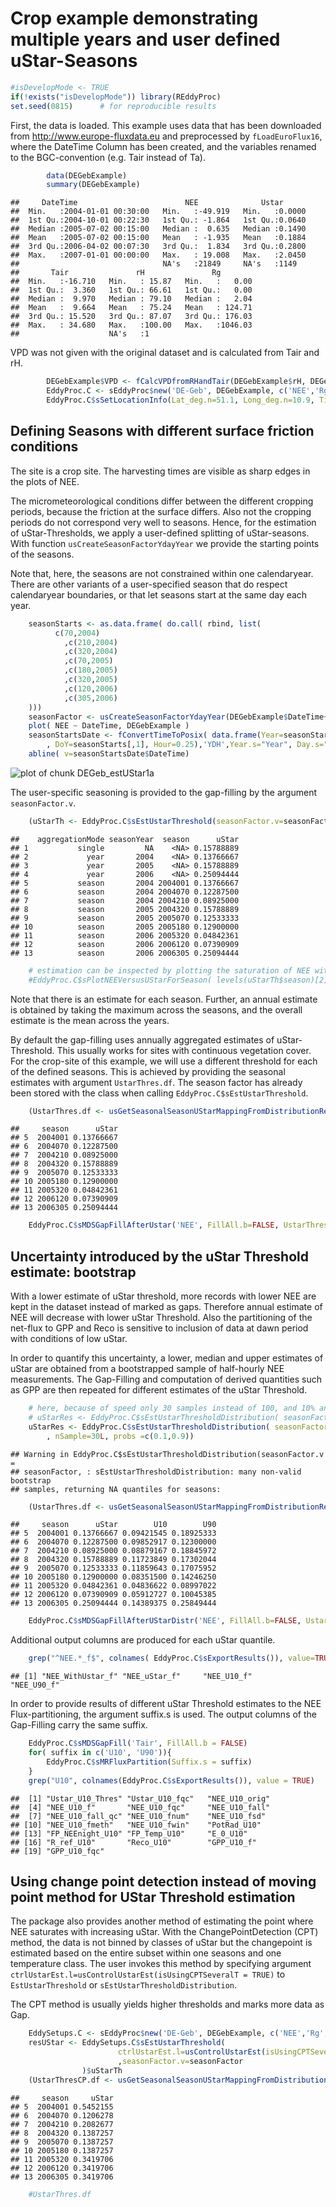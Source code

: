 <!--
%\VignetteEngine{knitr::knitr}
%\VignetteIndexEntry{DEGeb example: UStar estimation}
-->



Crop example demonstrating multiple years and user defined uStar-Seasons
========================================================================


```r
#isDevelopMode <- TRUE
if(!exists("isDevelopMode")) library(REddyProc)
set.seed(0815)      # for reproducible results
```

First, the data is loaded. This example uses data that has been downloaded 
from http://www.europe-fluxdata.eu
and preprocessed by `fLoadEuroFlux16`, where the DateTime Column has been created, 
and the variables renamed to the BGC-convention (e.g. Tair instead of Ta).


```r
		data(DEGebExample)
		summary(DEGebExample)
```

```
##     DateTime                        NEE              Ustar       
##  Min.   :2004-01-01 00:30:00   Min.   :-49.919   Min.   :0.0000  
##  1st Qu.:2004-10-01 00:22:30   1st Qu.: -1.864   1st Qu.:0.0640  
##  Median :2005-07-02 00:15:00   Median :  0.635   Median :0.1490  
##  Mean   :2005-07-02 00:15:00   Mean   : -1.935   Mean   :0.1884  
##  3rd Qu.:2006-04-02 00:07:30   3rd Qu.:  1.834   3rd Qu.:0.2800  
##  Max.   :2007-01-01 00:00:00   Max.   : 19.008   Max.   :2.0450  
##                                NA's   :21849     NA's   :1149    
##       Tair               rH               Rg         
##  Min.   :-16.710   Min.   : 15.87   Min.   :   0.00  
##  1st Qu.:  3.360   1st Qu.: 66.61   1st Qu.:   0.00  
##  Median :  9.970   Median : 79.10   Median :   2.04  
##  Mean   :  9.664   Mean   : 75.24   Mean   : 124.71  
##  3rd Qu.: 15.520   3rd Qu.: 87.07   3rd Qu.: 176.03  
##  Max.   : 34.680   Max.   :100.00   Max.   :1046.03  
##                    NA's   :1
```


VPD was not given with the original dataset and is calculated from Tair and rH.

```r
		DEGebExample$VPD <- fCalcVPDfromRHandTair(DEGebExample$rH, DEGebExample$Tair)
		EddyProc.C <- sEddyProc$new('DE-Geb', DEGebExample, c('NEE','Rg','Tair','VPD', 'Ustar'))
		EddyProc.C$sSetLocationInfo(Lat_deg.n=51.1, Long_deg.n=10.9, TimeZone_h.n=1)  #Location of Gebesee
```

Defining Seasons with different surface friction conditions 
-----------------------------------------------------------

The site is a crop site. The harvesting times are visible as sharp edges in the plots of NEE.

The micrometeorological conditions differ between the different cropping periods,
because the friction at the surface differs.
Also not the cropping periods do not correspond very well to seasons.
Hence, for the estimation of uStar-Thresholds, we apply a user-defined splitting 
of uStar-seasons. With function `usCreateSeasonFactorYdayYear` we provide the starting
points of the seasons.  

Note that, here, the seasons are not constrained within one calendaryear. 
There are other variants of a user-specified season that do respect calendaryear boundaries, 
or that let seasons start at the same day each year. 


```r
	seasonStarts <- as.data.frame( do.call( rbind, list(
		  c(70,2004)
            ,c(210,2004)
            ,c(320,2004)
            ,c(70,2005)
            ,c(180,2005)
            ,c(320,2005)
            ,c(120,2006)
            ,c(305,2006) 		
	)))
	seasonFactor <- usCreateSeasonFactorYdayYear(DEGebExample$DateTime+15*60, starts=seasonStarts)
	plot( NEE ~ DateTime, DEGebExample )
	seasonStartsDate <- fConvertTimeToPosix( data.frame(Year=seasonStarts[,2]
		, DoY=seasonStarts[,1], Hour=0.25),'YDH',Year.s="Year", Day.s="DoY",Hour.s="Hour")
	abline( v=seasonStartsDate$DateTime)
```

<img src="figure/DEGeb_estUStar1a-1.png" title="plot of chunk DEGeb_estUStar1a" alt="plot of chunk DEGeb_estUStar1a" style="display:block; margin: auto" />

The user-specific seasoning is provided to the gap-filling by the argument `seasonFactor.v`. 

```r
	(uStarTh <- EddyProc.C$sEstUstarThreshold(seasonFactor.v=seasonFactor)$uStarTh)
```

```
##    aggregationMode seasonYear  season      uStar
## 1           single         NA    <NA> 0.15788889
## 2             year       2004    <NA> 0.13766667
## 3             year       2005    <NA> 0.15788889
## 4             year       2006    <NA> 0.25094444
## 5           season       2004 2004001 0.13766667
## 6           season       2004 2004070 0.12287500
## 7           season       2004 2004210 0.08925000
## 8           season       2005 2004320 0.15788889
## 9           season       2005 2005070 0.12533333
## 10          season       2005 2005180 0.12900000
## 11          season       2006 2005320 0.04842361
## 12          season       2006 2006120 0.07390909
## 13          season       2006 2006305 0.25094444
```

```r
	# estimation can be inspected by plotting the saturation of NEE with UStar for the temperatures of one season
	#EddyProc.C$sPlotNEEVersusUStarForSeason( levels(uStarTh$season)[2] )
```

Note that there is an estimate for each season. Further, an annual estimate is obtained
by taking the maximum across the seasons, and the overall estimate is the mean across the years.

By default the gap-filling uses annually aggregated estimates of uStar-Threshold.
This usually works for sites with continuous vegetation cover.
For the crop-site of this example, we will use a different threshold for each of the defined seasons.
This is achieved by providing the seasonal estimates with argument `UstarThres.df`.
The season factor has already been stored with the class when calling `EddyProc.C$sEstUstarThreshold`. 


```r
	(UstarThres.df <- usGetSeasonalSeasonUStarMappingFromDistributionResult(uStarTh))
```

```
##     season      uStar
## 5  2004001 0.13766667
## 6  2004070 0.12287500
## 7  2004210 0.08925000
## 8  2004320 0.15788889
## 9  2005070 0.12533333
## 10 2005180 0.12900000
## 11 2005320 0.04842361
## 12 2006120 0.07390909
## 13 2006305 0.25094444
```

```r
	EddyProc.C$sMDSGapFillAfterUstar('NEE', FillAll.b=FALSE, UstarThres.df=UstarThres.df, Verbose.b=FALSE)
```


Uncertainty introduced by the uStar Threshold estimate: bootstrap  
-----------------------------------------------------------------

With a lower estimate of uStar threshold, more records with lower NEE are kept in 
the dataset instead of marked as gaps. Therefore annual estimate of NEE will decrease
with lower uStar Threshold. Also the partitioning of the net-flux to GPP and Reco is 
sensitive to inclusion of data at dawn period with conditions of low uStar.

In order to quantify this uncertainty, a lower, median and upper estimates of uStar 
are obtained from a bootstrapped sample of half-hourly NEE measurements.
The Gap-Filling and computation of derived quantities such as GPP are then repeated for
different estimates of the uStar Threshold.



```r
	# here, because of speed only 30 samples instead of 100, and 10% and 90% percentile instead of 5%,50%, and 95%
	# uStarRes <- EddyProc.C$sEstUstarThresholdDistribution( seasonFactor.v=seasonFactor )
	uStarRes <- EddyProc.C$sEstUstarThresholdDistribution( seasonFactor.v=seasonFactor
		, nSample=30L, probs =c(0.1,0.9))
```

```
## Warning in EddyProc.C$sEstUstarThresholdDistribution(seasonFactor.v =
## seasonFactor, : sEstUstarThresholdDistribution: many non-valid bootstrap
## samples, returning NA quantiles for seasons:
```

```r
	(UstarThres.df <- usGetSeasonalSeasonUStarMappingFromDistributionResult(uStarRes))
```

```
##     season      uStar        U10        U90
## 5  2004001 0.13766667 0.09421545 0.18925333
## 6  2004070 0.12287500 0.09852917 0.12300000
## 7  2004210 0.08925000 0.08879167 0.18845972
## 8  2004320 0.15788889 0.11723849 0.17302044
## 9  2005070 0.12533333 0.11859643 0.17075952
## 10 2005180 0.12900000 0.08351500 0.14246250
## 11 2005320 0.04842361 0.04836622 0.08997022
## 12 2006120 0.07390909 0.05912727 0.10045385
## 13 2006305 0.25094444 0.14389375 0.25849444
```

```r
	EddyProc.C$sMDSGapFillAfterUStarDistr('NEE', FillAll.b=FALSE, UstarThres.df=UstarThres.df)
```

Additional output columns are produced for each uStar quantile. 


```r
	grep("^NEE.*_f$", colnames( EddyProc.C$sExportResults()), value=TRUE )
```

```
## [1] "NEE_WithUstar_f" "NEE_uStar_f"     "NEE_U10_f"       "NEE_U90_f"
```
		
In order to provide results of different uStar Threshold estimates to the NEE Flux-partitioning, the 
argument suffix.s is used. The output columns of the Gap-Filling carry the same suffix.


```r
	EddyProc.C$sMDSGapFill('Tair', FillAll.b = FALSE)
	for( suffix in c('U10', 'U90')){
		EddyProc.C$sMRFluxPartition(Suffix.s = suffix)
	}
	grep("U10", colnames(EddyProc.C$sExportResults()), value = TRUE) 	
```

```
##  [1] "Ustar_U10_Thres" "Ustar_U10_fqc"   "NEE_U10_orig"   
##  [4] "NEE_U10_f"       "NEE_U10_fqc"     "NEE_U10_fall"   
##  [7] "NEE_U10_fall_qc" "NEE_U10_fnum"    "NEE_U10_fsd"    
## [10] "NEE_U10_fmeth"   "NEE_U10_fwin"    "PotRad_U10"     
## [13] "FP_NEEnight_U10" "FP_Temp_U10"     "E_0_U10"        
## [16] "R_ref_U10"       "Reco_U10"        "GPP_U10_f"      
## [19] "GPP_U10_fqc"
```

Using change point detection instead of moving point method for UStar Threshold estimation
------------------------------------------------------------------------------------------

The package also provides another method of estimating the point where NEE saturates with increasing uStar.
With the ChangePointDetection (CPT) method, the data is not binned by classes of uStar but the changepoint
is estimated based on the entire subset within one seasons and one temperature class.
The user invokes this method by specifying argument `ctrlUstarEst.l=usControlUstarEst(isUsingCPTSeveralT = TRUE)`
to `EstUstarThreshold` or `sEstUstarThresholdDistribution`.

The CPT method is usually yields higher thresholds and marks more data as Gap. 
  

```r
	EddySetups.C <- sEddyProc$new('DE-Geb', DEGebExample, c('NEE','Rg','Tair','VPD', 'Ustar'))
	resUStar <- EddySetups.C$sEstUstarThreshold(
						ctrlUstarEst.l=usControlUstarEst(isUsingCPTSeveralT = TRUE)
						,seasonFactor.v=seasonFactor
				)$uStarTh
	(UstarThresCP.df <- usGetSeasonalSeasonUStarMappingFromDistributionResult(resUStar))
```

```
##     season     uStar
## 5  2004001 0.5452155
## 6  2004070 0.1206278
## 7  2004210 0.2082677
## 8  2004320 0.1387257
## 9  2005070 0.1387257
## 10 2005180 0.1387257
## 11 2005320 0.3419706
## 12 2006120 0.3419706
## 13 2006305 0.3419706
```

```r
	#UstarThres.df
```


		




